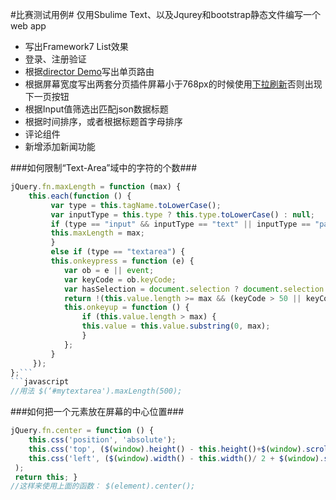 #比赛测试用例#
仅用Sbulime Text、以及Jqurey和bootstrap静态文件编写一个web app

* 写出Framework7 List效果
* 登录、注册验证
* 根据[director Demo](https://github.com/iamjoel/front-end-plugins/blob/master/detail/director/demo.html)写出单页路由
* 根据屏幕宽度写出两套分页插件屏幕小于768px的时候使用[下拉刷新](http://www.apkbus.com/android-92608-1-1.html)否则出现下一页按钮
* 根据Input值筛选出匹配json数据标题
* 根据时间排序，或者根据标题首字母排序
* 评论组件
* 新增添加新闻功能

###如何限制“Text-Area”域中的字符的个数###
```javascript
jQuery.fn.maxLength = function (max) { 
    this.each(function () {
    	 var type = this.tagName.toLowerCase();
		 var inputType = this.type ? this.type.toLowerCase() : null; 
		 if (type == "input" && inputType == "text" || inputType == "password") { 
		 this.maxLength = max; 
		 } 
		 else if (type == "textarea") { 
		 this.onkeypress = function (e) { 
		 	var ob = e || event; 
		 	var keyCode = ob.keyCode; 
		 	var hasSelection = document.selection ? document.selection.createRange().text.length > 0 : this.selectionStart != this.selectionEnd; 
		 	return !(this.value.length >= max && (keyCode > 50 || keyCode == 32 || keyCode == 0 || keyCode == 13) && !ob.ctrlKey && !ob.altKey && !hasSelection); }; 
		 	this.onkeyup = function () {
		 		if (this.value.length > max) { 
		 		this.value = this.value.substring(0, max); 
		 		} 
		 	}; 
		 } 
	 }); 
};```
```javascript
//用法 $(‘#mytextarea').maxLength(500);
```

###如何把一个元素放在屏幕的中心位置###
```javascript
jQuery.fn.center = function () { 
	this.css('position', 'absolute'); 
	this.css('top', ($(window).height() - this.height()+$(window).scrollTop() + 'px'); 
    this.css('left', ($(window).width() - this.width()/ 2 + $(window).scrollLeft() + 'px' 
 ); 
 return this; }
//这样来使用上面的函数： $(element).center();
```